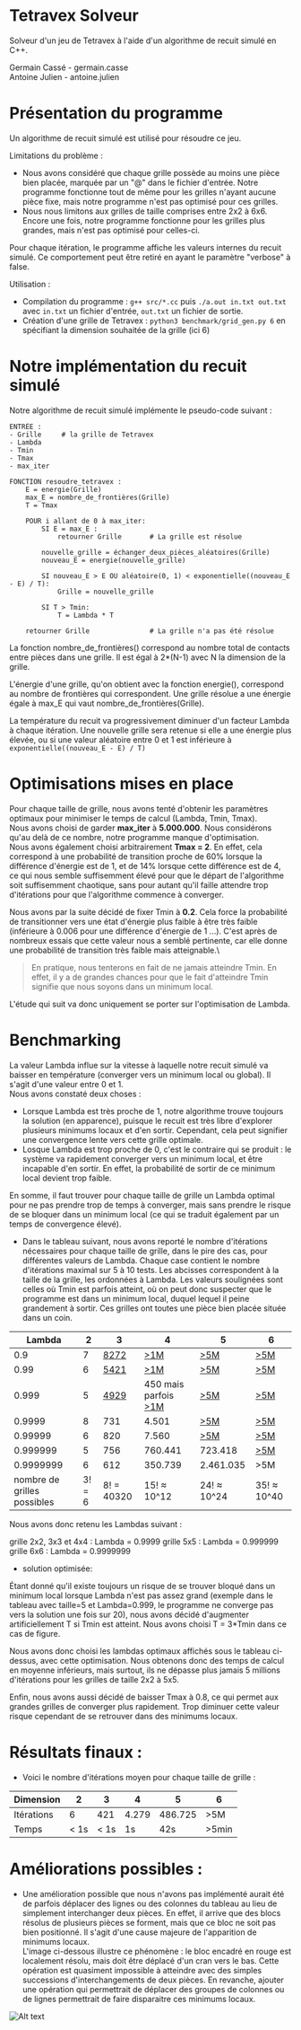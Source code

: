 # Tetravex Solveur

Solveur d'un jeu de Tetravex à l'aide d'un algorithme de recuit simulé en C++.

Germain Cassé - germain.casse\
Antoine Julien - antoine.julien

# Présentation du programme

Un algorithme de recuit simulé est utilisé pour résoudre ce jeu.

Limitations du problème :
- Nous avons considéré que chaque grille possède au moins une pièce bien placée, marquée par un "@" dans le fichier d'entrée. Notre programme fonctionne tout de même pour les grilles n'ayant aucune pièce fixe, mais notre programme n'est pas optimisé pour ces grilles.
- Nous nous limitons aux grilles de taille comprises entre 2x2 à 6x6. Encore une fois, notre programme fonctionne pour les grilles plus grandes, mais n'est pas optimisé pour celles-ci.

Pour chaque itération, le programme affiche les valeurs internes du recuit simulé. Ce comportement peut être retiré en ayant le paramètre "verbose" à false.

Utilisation :

- Compilation du programme : `g++ src/*.cc` puis `./a.out in.txt out.txt` avec `in.txt` un fichier d'entrée, `out.txt` un fichier de sortie.
- Création d'une grille de Tetravex : `python3 benchmark/grid_gen.py 6` en spécifiant la dimension souhaitée de la grille (ici 6)

# Notre implémentation du recuit simulé

Notre algorithme de recuit simulé implémente le pseudo-code suivant :

```
ENTRÉE :
- Grille     # la grille de Tetravex
- Lambda
- Tmin
- Tmax
- max_iter

FONCTION resoudre_tetravex :
    E = energie(Grille)
    max_E = nombre_de_frontières(Grille)
    T = Tmax
    
    POUR i allant de 0 à max_iter:
        SI E = max_E :
            retourner Grille       # La grille est résolue
        
        nouvelle_grille = échanger_deux_pièces_aléatoires(Grille)
        nouveau_E = energie(nouvelle_grille)
        
        SI nouveau_E > E OU aléatoire(0, 1) < exponentielle((nouveau_E - E) / T):
            Grille = nouvelle_grille
        
        SI T > Tmin:
            T = Lambda * T

    retourner Grille               # La grille n'a pas été résolue
```

La fonction nombre_de_frontières() correspond au nombre total de contacts entre pièces dans une grille. Il est égal à 2*(N-1) avec N la dimension de la grille.

L'énergie d'une grille, qu'on obtient avec la fonction energie(), correspond au nombre de frontières qui correspondent. Une grille résolue a une énergie égale à max_E qui vaut nombre_de_frontières(Grille).

La température du recuit va progressivement diminuer d'un facteur Lambda à chaque itération. Une nouvelle grille sera retenue si elle a une énergie plus élevée, ou si une valeur aléatoire entre 0 et 1 est inférieure à `exponentielle((nouveau_E - E) / T)`


# Optimisations mises en place

Pour chaque taille de grille, nous avons tenté d'obtenir les paramètres optimaux pour minimiser le temps de calcul (Lambda, Tmin, Tmax).\
Nous avons choisi de garder **max_iter** à **5.000.000**. Nous considérons qu'au delà de ce nombre, notre programme manque d'optimisation.\
Nous avons également choisi arbitrairement **Tmax = 2**. En effet, cela correspond à une probabilité de transition proche de 60% lorsque la différence d'énergie est de 1, et de 14% lorsque cette différence est de 4, ce qui nous semble suffisemment élevé pour que le départ de l'algorithme soit suffisemment chaotique, sans pour autant qu'il faille attendre trop d'itérations pour que l'algorithme commence à converger. 

Nous avons par la suite décidé de fixer Tmin à **0.2**. Cela force la probabilité de transitionner vers une état d'énergie plus faible à être très faible (inférieure à 0.006 pour une différence d'énergie de 1 ...). C'est après de nombreux essais que cette valeur nous a semblé pertinente, car elle donne une probabilité de transition très faible mais atteignable.\
> En pratique, nous tenterons en fait de ne jamais atteindre Tmin. En effet, il y a de grandes chances pour que le fait d'atteindre Tmin signifie que nous soyons dans un minimum local.

L'étude qui suit va donc uniquement se porter sur l'optimisation de Lambda.

# Benchmarking

La valeur Lambda influe sur la vitesse à laquelle notre recuit simulé va baisser en température (converger vers un minimum local ou global). Il s'agit d'une valeur entre 0 et 1.\
Nous avons constaté deux choses :
- Lorsque Lambda est très proche de 1, notre algorithme trouve toujours la solution (en apparence), puisque le recuit est très libre d'explorer plusieurs minimums locaux et d'en sortir. Cependant, cela peut signifier une convergence lente vers cette grille optimale.
- Losque Lambda est trop proche de 0, c'est le contraire qui se produit : le système va rapidement converger vers un minimum local, et être incapable d'en sortir. En effet, la probabilité de sortir de ce minimum local devient trop faible.

En somme, il faut trouver pour chaque taille de grille un Lambda optimal pour ne pas prendre trop de temps à converger, mais sans prendre le risque de se bloquer dans un minimum local (ce qui se traduit également par un temps de convergence élevé).


- Dans le tableau suivant, nous avons reporté le nombre d'itérations nécessaires pour chaque taille de grille, dans le pire des cas, pour différentes valeurs de Lambda. Chaque case contient le nombre d'itérations maximal sur 5 à 10 tests. Les abcisses correspondent à la taille de la grille, les ordonnées à Lambda. Les valeurs soulignées sont celles où Tmin est parfois atteint, où on peut donc suspecter que le programme est dans un minimum local, duquel lequel il peine grandement à sortir. Ces grilles ont toutes une pièce bien placée située dans un coin.

| Lambda        | 2    | 3    | 4         | 5         | 6         |
|---------------|------|------|-----------|-----------|-----------|
| 0.9           | 7    | <ins>8272<ins>   | <ins>>1M<ins>                   | <ins>>5M<ins>             | <ins>>5M<ins> |
| 0.99          | 6    | <ins>5421<ins>   | <ins>>1M<ins>                   |    <ins>>5M<ins>          |  <ins>>5M<ins> |
| 0.999         | 5    | <ins>4929<ins>   | 450 mais parfois <ins>>1M<ins>  | <ins>>5M<ins>             | <ins>>5M<ins> |
| 0.9999        | 8    | 731              | 4.501                            |  <ins>>5M<ins>           | <ins>>5M<ins> |
| 0.99999       | 6    | 820              | 7.560                            |  <ins>>5M<ins>           | <ins>>5M<ins> |
| 0.999999      | 5    | 756              | 760.441                          |          723.418         | <ins>>5M<ins> |
| 0.9999999     | 6    | 612              | 350.739                          |         2.461.035        | >5M |
| nombre de grilles possibles | 3! = 6 | 8! = 40320 | 15! ≈  10^12 | 24! ≈ 10^24 | 35! ≈ 10^40 |

Nous avons donc retenu les Lambdas suivant :

grille 2x2, 3x3 et 4x4 : Lambda = 0.9999
grille 5x5 : Lambda = 0.999999
grille 6x6 : Lambda = 0.9999999

 - solution optimisée:

Étant donné qu'il existe toujours un risque de se trouver bloqué dans un minimum local lorsque Lambda n'est pas assez grand (exemple dans le tableau avec taille=5 et Lambda=0.999, le programme ne converge pas vers la solution une fois sur 20), nous avons décidé d'augmenter artificiellement T si Tmin est atteint. Nous avons choisi T = 3\*Tmin dans ce cas de figure.
    
Nous avons donc choisi les lambdas optimaux affichés sous le tableau ci-dessus, avec cette optimisation. Nous obtenons donc des temps de calcul en moyenne inférieurs, mais surtout, ils ne dépasse plus jamais 5 millions d'itérations pour les grilles de taille 2x2 à 5x5.

Enfin, nous avons aussi décidé de baisser Tmax à 0.8, ce qui permet aux grandes grilles de converger plus rapidement. Trop diminuer cette valeur risque cependant de se retrouver dans des minimums locaux.

# Résultats finaux :

- Voici le nombre d'itérations moyen pour chaque taille de grille :

| Dimension        | 2    | 3    | 4         | 5           | 6            |
|------------------|------|------|-----------|-------------|--------------|
| Itérations       | 6    | 421  | 4.279     |  486.725    |    >5M       |
| Temps            | < 1s | < 1s |     1s     | 42s        |    >5min     |
    
# Améliorations possibles :
    
- Une amélioration possible que nous n'avons pas implémenté aurait été de parfois déplacer des lignes ou des colonnes du tableau au lieu de simplement interchanger deux pièces. En effet, il arrive que des blocs résolus de plusieurs pièces se forment, mais que ce bloc ne soit pas bien positionné. Il s'agit d'une cause majeure de l'apparition de minimums locaux. \
L'image ci-dessous illustre ce phénomène : le bloc encadré en rouge est localement résolu, mais doit être déplacé d'un cran vers le bas. Cette opération est quasiment impossible à atteindre avec des simples successions d'interchangements de deux pièces. En revanche, ajouter une opération qui permettrait de déplacer des groupes de colonnes ou de lignes permettrait de faire disparaitre ces minimums locaux.
    
![Alt text](example_readme.png)
